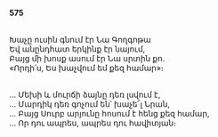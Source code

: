 **575**

\
Խաչը ուսին գնում էր Նա Գողգոթա\
Եվ անընդհատ երկինք էր նայում,\
Բայց մի խոսք ասում էր Նա սրտին քո.\
«Որդի՛ս, Ես խաչվում եմ քեզ համար»։

\
 ... Մեխի և մուրճի ձայնը դեռ լսվում է,\
 ... Մարդիկ դեռ գոչում են՝ խաչե՜լ Նրան,\
 ... Բայց Սուրբ արյունը հոսում է հենց քեզ համար,\
 ... Որ դու ապրես, ապրես դու հավիտյան։
